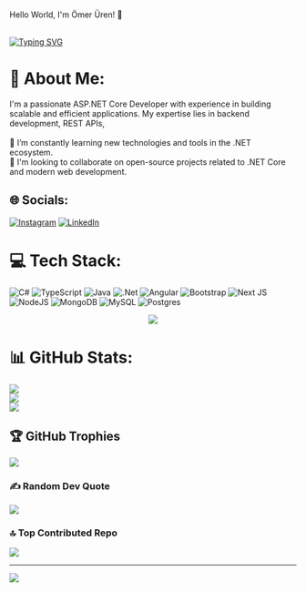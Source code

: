 <br>Hello World, I'm Ömer Üren! 👋<br>

<br>[![Typing SVG](https://readme-typing-svg.demolab.com?font=Source+Code+Pro&pause=1000&vCenter=true&width=435&lines=FullStack+.NET+Developer)](https://git.io/typing-svg)<br>
# 💫 About Me:
I'm a passionate ASP.NET Core Developer with experience in building scalable and efficient applications. My expertise lies in backend development, REST APIs,<br><br>🌱 I’m constantly learning new technologies and tools in the .NET ecosystem.<br>🔭 I'm looking to collaborate on open-source projects related to .NET Core and modern web development.


## 🌐 Socials:
[![Instagram](https://img.shields.io/badge/Instagram-%23E4405F.svg?logo=Instagram&logoColor=white)](https://instagram.com/https://www.instagram.com/omeruren27/) [![LinkedIn](https://img.shields.io/badge/LinkedIn-%230077B5.svg?logo=linkedin&logoColor=white)](https://linkedin.com/in/https://www.linkedin.com/in/omeruren/) 

# 💻 Tech Stack:
![C#](https://img.shields.io/badge/c%23-%23239120.svg?style=for-the-badge&logo=csharp&logoColor=white) ![TypeScript](https://img.shields.io/badge/typescript-%23007ACC.svg?style=for-the-badge&logo=typescript&logoColor=white) ![Java](https://img.shields.io/badge/java-%23ED8B00.svg?style=for-the-badge&logo=openjdk&logoColor=white) ![.Net](https://img.shields.io/badge/.NET-5C2D91?style=for-the-badge&logo=.net&logoColor=white) ![Angular](https://img.shields.io/badge/angular-%23DD0031.svg?style=for-the-badge&logo=angular&logoColor=white) ![Bootstrap](https://img.shields.io/badge/bootstrap-%238511FA.svg?style=for-the-badge&logo=bootstrap&logoColor=white) ![Next JS](https://img.shields.io/badge/Next-black?style=for-the-badge&logo=next.js&logoColor=white) ![NodeJS](https://img.shields.io/badge/node.js-6DA55F?style=for-the-badge&logo=node.js&logoColor=white) ![MongoDB](https://img.shields.io/badge/MongoDB-%234ea94b.svg?style=for-the-badge&logo=mongodb&logoColor=white) ![MySQL](https://img.shields.io/badge/mysql-4479A1.svg?style=for-the-badge&logo=mysql&logoColor=white) ![Postgres](https://img.shields.io/badge/postgres-%23316192.svg?style=for-the-badge&logo=postgresql&logoColor=white)


<p align="center">
  <a href="https://skillicons.dev">
    <img src="https://skillicons.dev/icons?i=vscode,visualstudio,html,css,bootstrap,vite,angular,tailwind,postman,nodejs,github,git,ts,cs,dotnet,mongodb,postgres,nextjs" />
  </a>
</p>



# 📊 GitHub Stats:
![](https://github-readme-stats.vercel.app/api?username=omeruren&theme=dark&hide_border=true&include_all_commits=false&count_private=true)<br/>
![](https://nirzak-streak-stats.vercel.app/?user=omeruren&theme=dark&hide_border=true)<br/>
![](https://github-readme-stats.vercel.app/api/top-langs/?username=omeruren&theme=dark&hide_border=true&include_all_commits=false&count_private=true&layout=compact)

## 🏆 GitHub Trophies
![](https://github-profile-trophy.vercel.app/?username=omeruren&theme=radical&no-frame=false&no-bg=true&margin-w=4)

### ✍️ Random Dev Quote
![](https://quotes-github-readme.vercel.app/api?type=horizontal&theme=dark)

### 🔝 Top Contributed Repo
![](https://github-contributor-stats.vercel.app/api?username=omeruren&limit=5&theme=dark&combine_all_yearly_contributions=true)

---
[![](https://visitcount.itsvg.in/api?id=omeruren&icon=0&color=0)](https://visitcount.itsvg.in)

<!-- Proudly created with GPRM ( https://gprm.itsvg.in ) -->
